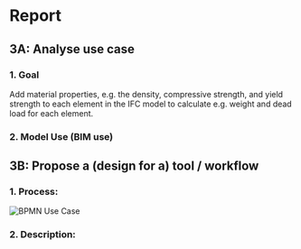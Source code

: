 # Report
## 3A: Analyse use case
### 1. Goal
Add material properties, e.g. the density, compressive strength, and yield strength to each element in the IFC model to calculate e.g. weight and dead load for each element.
### 2. Model Use (BIM use)
## 3B: Propose a (design for a) tool / workflow
### 1. Process: 
![BPMN Use Case]([https://example.com/path/to/svg.svg](https://github.com/leonschoene/41934_Advanced_BIM_Group_20/blob/main/A3/BPMN_Group_20_A3.svg)https://github.com/leonschoene/41934_Advanced_BIM_Group_20/blob/main/A3/BPMN_Group_20_A3.svg)
### 2. Description:
